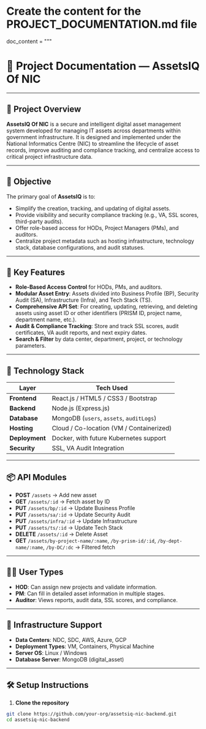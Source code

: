 # Create the content for the PROJECT_DOCUMENTATION.md file
doc_content = """
# 📘 Project Documentation — AssetsIQ Of NIC

---

## 🧾 Project Overview

**AssetsIQ Of NIC** is a secure and intelligent digital asset management system developed for managing IT assets across departments within government infrastructure. It is designed and implemented under the National Informatics Centre (NIC) to streamline the lifecycle of asset records, improve auditing and compliance tracking, and centralize access to critical project infrastructure data.

---

## 🎯 Objective

The primary goal of **AssetsIQ** is to:
- Simplify the creation, tracking, and updating of digital assets.
- Provide visibility and security compliance tracking (e.g., VA, SSL scores, third-party audits).
- Offer role-based access for HODs, Project Managers (PMs), and auditors.
- Centralize project metadata such as hosting infrastructure, technology stack, database configurations, and audit statuses.

---

## 🔐 Key Features

- **Role-Based Access Control** for HODs, PMs, and auditors.
- **Modular Asset Entry**: Assets divided into Business Profile (BP), Security Audit (SA), Infrastructure (Infra), and Tech Stack (TS).
- **Comprehensive API Set**: For creating, updating, retrieving, and deleting assets using asset ID or other identifiers (PRISM ID, project name, department name, etc.).
- **Audit & Compliance Tracking**: Store and track SSL scores, audit certificates, VA audit reports, and next expiry dates.
- **Search & Filter** by data center, department, project, or technology parameters.

---

## 🧱 Technology Stack

| Layer         | Tech Used                                |
|--------------|-------------------------------------------|
| **Frontend**  | React.js / HTML5 / CSS3 / Bootstrap       |
| **Backend**   | Node.js (Express.js)                     |
| **Database**  | MongoDB (`users`, `assets`, `auditLogs`) |
| **Hosting**   | Cloud / Co-location (VM / Containerized) |
| **Deployment**| Docker, with future Kubernetes support    |
| **Security**  | SSL, VA Audit Integration                |

---

## 📦 API Modules

- **POST** `/assets` → Add new asset  
- **GET** `/assets/:id` → Fetch asset by ID  
- **PUT** `/assets/bp/:id` → Update Business Profile  
- **PUT** `/assets/sa/:id` → Update Security Audit  
- **PUT** `/assets/infra/:id` → Update Infrastructure  
- **PUT** `/assets/ts/:id` → Update Tech Stack  
- **DELETE** `/assets/:id` → Delete Asset  
- **GET** `/assets/by-project-name/:name`, `/by-prism-id/:id`, `/by-dept-name/:name`, `/by-DC/:dc` → Filtered fetch

---

## 🧑‍💻 User Types

- **HOD**: Can assign new projects and validate information.
- **PM**: Can fill in detailed asset information in multiple stages.
- **Auditor**: Views reports, audit data, SSL scores, and compliance.

---

## 🏢 Infrastructure Support

- **Data Centers**: NDC, SDC, AWS, Azure, GCP  
- **Deployment Types**: VM, Containers, Physical Machine  
- **Server OS**: Linux / Windows  
- **Database Server**: MongoDB (digital_asset)

---

## 🛠️ Setup Instructions

1. **Clone the repository**

```bash
git clone https://github.com/your-org/assetsiq-nic-backend.git
cd assetsiq-nic-backend
